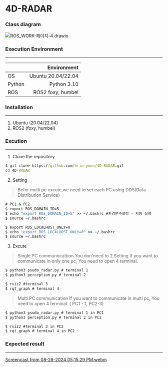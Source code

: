 # 4D-RADAR 

### Class diagram
![ROS_WORK-페이지-4 drawio](https://github.com/user-attachments/assets/d1a5ac63-1679-4d08-98d5-cb6214e7761b)



### Execution Environment
------------------
|    |Environment   |
|----|-------:|
|OS|Ubuntu 20.04/22.04|
|Python|Python 3.10|
|ROS|ROS2 foxy, humbel|

### Installation
------------------
1. Ubuntu (20.04/22.04)
2. ROS2 (foxy, humbel)

### Excution
------------------
1. Clone the repository
```cmd
$ git clone https://github.com/hrin-yoon/4D-RADAR.git
cd 4D-RADAR
```

2. Setting
> Befor multi pc excute,we need to set each PC using DDS(Data Distribution Service)

```cmd
# PC1 & PC2 
$ export ROS_DOMAIN_ID=5
$ echo "export ROS_DOMAIN_ID=5" >> ~/.bashrc #환경변수설정 - 자동 실행 
$ source ~/.bashrc

$ export ROS_LOCALHOST_ONLY=0
$ echo "export ROS_LOCALHOST_ONLY=0" >> ~/.bashrc 
$ source ~/.bashrc
```


3. Excute
> Single PC communocattion 
> You don'need to 2.Setting
> If you want to communicate in only one pc, You need to open 4 terminal.

```cmd
$ python3 psudo_radar.py # terminal 1
$ python3 perception.py # terminal 2

$ rviz2 #terminal 3
$ rqt_graph # terminal 4

```
> Multi PC communication 
> If you want to communicate in multi pc, You need to open 4 terminal. ( PC1 - 1, PC2-3)
```cmd
$ python3 psudo_radar.py # terminal 1 in PC1
$ python3 perception.py # terminal 2 in PC2

$ rviz2 #terminal 3 in PC2
$ rqt_graph # terminal 4 in PC2

```

### Expected result
------------------
[Screencast from 08-28-2024 05:15:29 PM.webm](https://github.com/user-attachments/assets/9b76decd-96f8-4641-a394-12305c022ce0)

